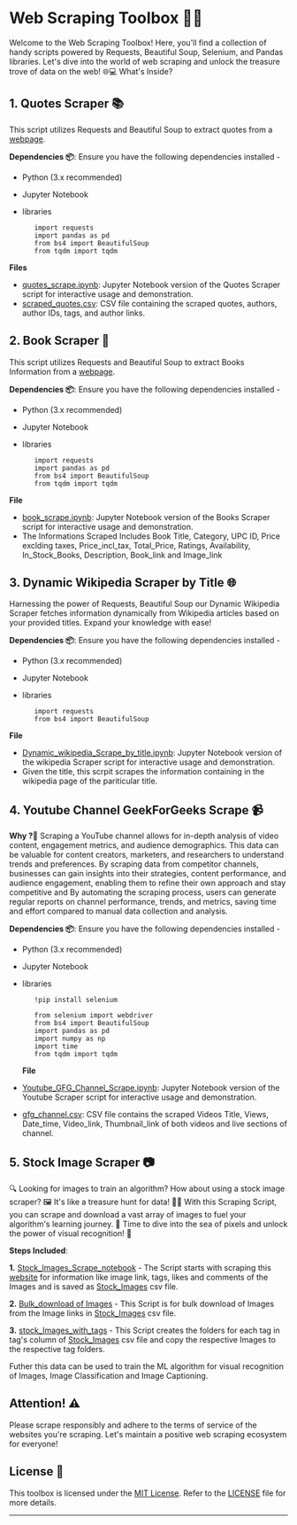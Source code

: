 # Web Scraping Toolbox 🕵️‍♂️

Welcome to the Web Scraping Toolbox! Here, you'll find a collection of handy scripts powered by Requests, Beautiful Soup, Selenium, and Pandas libraries. Let's dive into the world of web scraping and unlock the treasure trove of data on the web! 🌐💻 What's Inside?

## 1. Quotes Scraper 📚
This script utilizes Requests and Beautiful Soup to extract quotes from a [webpage](https://quotes.toscrape.com). 

**Dependencies 📦**: Ensure you have the following dependencies installed -
- Python (3.x recommended)
- Jupyter Notebook
- libraries


         import requests
         import pandas as pd
         from bs4 import BeautifulSoup
         from tqdm import tqdm

**Files**
- [quotes_scrape.ipynb](https://github.com/Analyticalgeek/Web-Scraping/blob/main/Quotes%20Scrape.ipynb): Jupyter Notebook version of the Quotes Scraper script for interactive usage and demonstration.
- [scraped_quotes.csv](https://github.com/Analyticalgeek/Web-Scraping/blob/main/Quotes.csv): CSV file containing the scraped quotes, authors, author IDs, tags, and author links.

## 2. Book Scraper 📖
This script utilizes Requests and Beautiful Soup to extract Books Information from a [webpage](https://books.toscrape.com).

**Dependencies 📦**: Ensure you have the following dependencies installed - 
- Python (3.x recommended)
- Jupyter Notebook
- libraries


         import requests
         import pandas as pd
         from bs4 import BeautifulSoup
         from tqdm import tqdm

**File**
- [book_scrape.ipynb](https://github.com/Analyticalgeek/Web-Scraping/blob/main/Books%20Scrape.ipynb): Jupyter Notebook version of the Books Scraper script for interactive usage and demonstration.
- The Informations Scraped Includes Book Title, Category, UPC ID, Price exclding taxes, Price_incl_tax, Total_Price, Ratings,	Availability, In_Stock_Books, Description, Book_link and Image_link

## 3. Dynamic Wikipedia Scraper by Title 🌐
Harnessing the power of Requests, Beautiful Soup our Dynamic Wikipedia Scraper fetches information dynamically from Wikipedia articles based on your provided titles. Expand your knowledge with ease!

**Dependencies 📦**: Ensure you have the following dependencies installed - 
- Python (3.x recommended)
- Jupyter Notebook
- libraries


         import requests
         from bs4 import BeautifulSoup
  
**File**
- [Dynamic_wikipedia_Scrape_by_title.ipynb](https://github.com/Analyticalgeek/Web-Scraping/blob/main/Dynamic%20Wikipedia%20Scrape%20by%20Title.ipynb): Jupyter Notebook version of the wikipedia Scraper script for interactive usage and demonstration.
- Given the title, this scrpit scrapes the information containing in the wikipedia page of the pariticular title.

## 4. Youtube Channel GeekForGeeks Scrape 📹
**Why ?🤔** Scraping a YouTube channel allows for in-depth analysis of video content, engagement metrics, and audience demographics. This data can be valuable for content creators, marketers, and researchers to understand trends and preferences. By scraping data from competitor channels, businesses can gain insights into their strategies, content performance, and audience engagement, enabling them to refine their own approach and stay competitive and By automating the scraping process, users can generate regular reports on channel performance, trends, and metrics, saving time and effort compared to manual data collection and analysis.

**Dependencies 📦**: Ensure you have the following dependencies installed - 
- Python (3.x recommended)
- Jupyter Notebook
- libraries


         !pip install selenium
         
         from selenium import webdriver
         from bs4 import BeautifulSoup
         import pandas as pd
         import numpy as np
         import time
         from tqdm import tqdm

  **File**
- [Youtube_GFG_Channel_Scrape.ipynb](https://github.com/Analyticalgeek/Web-Scraping/blob/main/Youtube%20Geek%20For%20Geeks%20channel%20Scrape/YouTube%20GeekforGeeks%20Scrape.ipynb): Jupyter Notebook version of the Youtube Scraper script for interactive usage and demonstration.
- [gfg_channel.csv](https://github.com/Analyticalgeek/Web-Scraping/blob/main/Youtube%20Geek%20For%20Geeks%20channel%20Scrape/gfg_videos.csv): CSV file contains the scraped Videos Title, Views, Date_time, Video_link, Thumbnail_link of both videos and live sections of channel.

## 5. Stock Image Scraper 📷
🔍 Looking for images to train an algorithm? How about using a stock image scraper? 🖼️ It's like a treasure hunt for data! 🕵️‍♂️ With this Scraping Script, you can scrape and download a vast array of images to fuel your algorithm's learning journey. 🚀 Time to dive into the sea of pixels and unlock the power of visual recognition! 🌟

**Steps Included**:

**1.** [Stock_Images_Scrape_notebook](https://github.com/Analyticalgeek/Web-Scraping/blob/main/Stock%20Image%20Scrapper/1.%20Stock%20Images%20Website%20Scrape%20-%20Infinite%20scroll.ipynb) - The Script starts with scraping this [website](https://stockmages.netlify.app) for information like image link, tags, likes and comments of the Images and is saved as [Stock_Images](https://github.com/Analyticalgeek/Web-Scraping/blob/main/Stock%20Image%20Scrapper/images.csv) csv file.

**2.** [Bulk_download of Images](https://github.com/Analyticalgeek/Web-Scraping/blob/main/Stock%20Image%20Scrapper/2.%20Stock_Images_Scrape_Bulk_download_of_Images.ipynb) - This Script is for bulk download of Images from the Image links in [Stock_Images](https://github.com/Analyticalgeek/Web-Scraping/blob/main/Stock%20Image%20Scrapper/images.csv) csv file.

**3.** [stock_Images_with_tags](https://github.com/Analyticalgeek/Web-Scraping/blob/main/Stock%20Image%20Scrapper/3.%20Stock_Images_dataset_with_tags.ipynb) - This Script creates the folders for each tag in tag's column of [Stock_Images](https://github.com/Analyticalgeek/Web-Scraping/blob/main/Stock%20Image%20Scrapper/images.csv) csv file and copy the respective Images to the respective tag folders.

Futher this data can be used to train the ML algorithm for visual recognition of Images, Image Classification and Image Captioning.

## Attention! ⚠️
Please scrape responsibly and adhere to the terms of service of the websites you're scraping. Let's maintain a positive web scraping ecosystem for everyone!

## License 📜
This toolbox is licensed under the [MIT License](https://opensource.org/licenses/MIT). Refer to the [LICENSE](LICENSE) file for more details.

---







